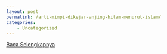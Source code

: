 ```yaml
---
layout: post
permalink: /arti-mimpi-dikejar-anjing-hitam-menurut-islam/
categories:
    - Uncategorized
---
```


[Baca Selengkapnya](/01)